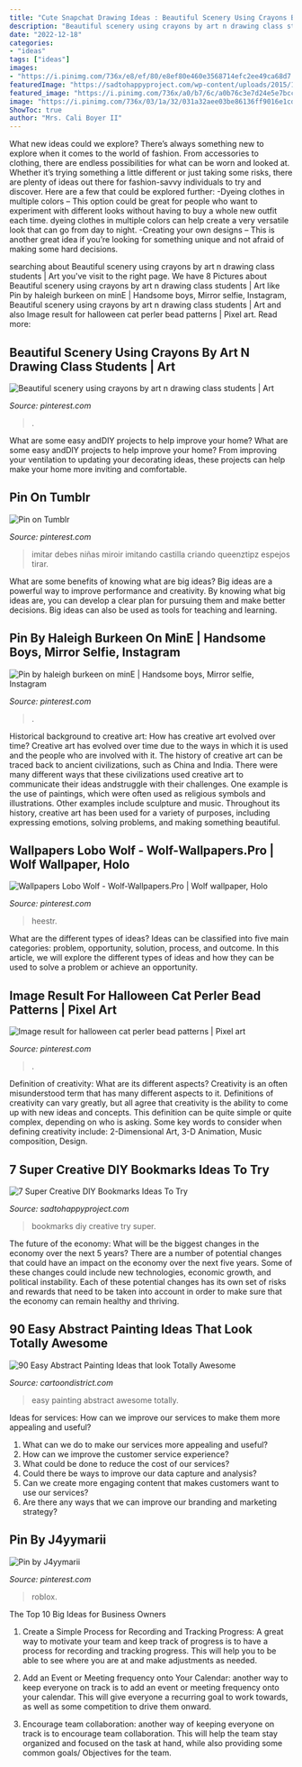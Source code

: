 ```yaml
---
title: "Cute Snapchat Drawing Ideas : Beautiful Scenery Using Crayons By Art N Drawing Class Students"
description: "Beautiful scenery using crayons by art n drawing class students"
date: "2022-12-18"
categories:
- "ideas"
tags: ["ideas"]
images:
- "https://i.pinimg.com/736x/e8/ef/80/e8ef80e460e3568714efc2ee49ca68d7.jpg"
featuredImage: "https://sadtohappyproject.com/wp-content/uploads/2015/10/Creative-DIY-Bookmarks-Ideas1.jpg"
featured_image: "https://i.pinimg.com/736x/a0/b7/6c/a0b76c3e7d24e5e7bcc706cad581c585.jpg"
image: "https://i.pinimg.com/736x/03/1a/32/031a32aee03be86136ff9016e1cdb95f.jpg"
ShowToc: true
author: "Mrs. Cali Boyer II"
---
```



What new ideas could we explore?
There’s always something new to explore when it comes to the world of fashion. From accessories to clothing, there are endless possibilities for what can be worn and looked at. Whether it’s trying something a little different or just taking some risks, there are plenty of ideas out there for fashion-savvy individuals to try and discover. Here are a few that could be explored further: 
-Dyeing clothes in multiple colors – This option could be great for people who want to experiment with different looks without having to buy a whole new outfit each time. dyeing clothes in multiple colors can help create a very versatile look that can go from day to night. 
-Creating your own designs – This is another great idea if you’re looking for something unique and not afraid of making some hard decisions.

	

		
searching about Beautiful scenery using crayons by art n drawing class students | Art you've visit to the right page. We have 8 Pictures about Beautiful scenery using crayons by art n drawing class students | Art like Pin by haleigh burkeen on minE | Handsome boys, Mirror selfie, Instagram, Beautiful scenery using crayons by art n drawing class students | Art and also Image result for halloween cat perler bead patterns | Pixel art. Read more:
		
    
## Beautiful Scenery Using Crayons By Art N Drawing Class Students | Art

<img loading=lazy src="https://i.pinimg.com/736x/d7/f3/a1/d7f3a124b770857ead2b38c439f96384.jpg" onerror="this.onerror=null;this.src='https://tse4.mm.bing.net/th?id=OIP.eFIXEp05ka33ui7nWNbZrQHaNK&amp;pid=15.1';" alt="Beautiful scenery using crayons by art n drawing class students | Art">

_Source: pinterest.com_

>. 

	

What are some easy andDIY projects to help improve your home?
What are some easy andDIY projects to help improve your home? From improving your ventilation to updating your decorating ideas, these projects can help make your home more inviting and comfortable.

    
## Pin On Tumblr

<img loading=lazy src="https://i.pinimg.com/736x/e8/ef/80/e8ef80e460e3568714efc2ee49ca68d7.jpg" onerror="this.onerror=null;this.src='https://tse2.mm.bing.net/th?id=OIP.UjCch4pDommRKL6F5yqBawHaNK&amp;pid=15.1';" alt="Pin on Tumblr">

_Source: pinterest.com_

>imitar debes niñas miroir imitando castilla criando queenztipz espejos tirar. 

	

What are some benefits of knowing what are big ideas?
Big ideas are a powerful way to improve performance and creativity. By knowing what big ideas are, you can develop a clear plan for pursuing them and make better decisions. Big ideas can also be used as tools for teaching and learning.

    
## Pin By Haleigh Burkeen On MinE | Handsome Boys, Mirror Selfie, Instagram

<img loading=lazy src="https://i.pinimg.com/736x/a0/b7/6c/a0b76c3e7d24e5e7bcc706cad581c585.jpg" onerror="this.onerror=null;this.src='https://tse2.mm.bing.net/th?id=OIP.nGuANNm1loVflRHhCtgfjQHaJ3&amp;pid=15.1';" alt="Pin by haleigh burkeen on minE | Handsome boys, Mirror selfie, Instagram">

_Source: pinterest.com_

>. 

	

Historical background to creative art: How has creative art evolved over time?
Creative art has evolved over time due to the ways in which it is used and the people who are involved with it. The history of creative art can be traced back to ancient civilizations, such as China and India. There were many different ways that these civilizations used creative art to communicate their ideas andstruggle with their challenges. One example is the use of paintings, which were often used as religious symbols and illustrations. Other examples include sculpture and music. Throughout its history, creative art has been used for a variety of purposes, including expressing emotions, solving problems, and making something beautiful.

    
## Wallpapers Lobo Wolf - Wolf-Wallpapers.Pro | Wolf Wallpaper, Holo

<img loading=lazy src="https://i.pinimg.com/736x/03/1a/32/031a32aee03be86136ff9016e1cdb95f.jpg" onerror="this.onerror=null;this.src='https://tse3.mm.bing.net/th?id=OIP.-suLDORwViU0scTp7ppkkAHaNK&amp;pid=15.1';" alt="Wallpapers Lobo Wolf - Wolf-Wallpapers.Pro | Wolf wallpaper, Holo">

_Source: pinterest.com_

>heestr. 

	

What are the different types of ideas?
Ideas can be classified into five main categories: problem, opportunity, solution, process, and outcome. In this article, we will explore the different types of ideas and how they can be used to solve a problem or achieve an opportunity.

    
## Image Result For Halloween Cat Perler Bead Patterns | Pixel Art

<img loading=lazy src="https://i.pinimg.com/736x/92/cf/70/92cf702caa670b2b5d7731763f205d67.jpg" onerror="this.onerror=null;this.src='https://tse2.mm.bing.net/th?id=OIP.TlIl5Tg9zG1dluUppJ0OowHaKX&amp;pid=15.1';" alt="Image result for halloween cat perler bead patterns | Pixel art">

_Source: pinterest.com_

>. 

	

Definition of creativity: What are its different aspects?
Creativity is an often misunderstood term that has many different aspects to it. Definitions of creativity can vary greatly, but all agree that creativity is the ability to come up with new ideas and concepts. This definition can be quite simple or quite complex, depending on who is asking. Some key words to consider when defining creativity include: 2-Dimensional Art, 3-D Animation, Music composition, Design.

    
## 7 Super Creative DIY Bookmarks Ideas To Try

<img loading=lazy src="https://sadtohappyproject.com/wp-content/uploads/2015/10/Creative-DIY-Bookmarks-Ideas1.jpg" onerror="this.onerror=null;this.src='https://tse2.mm.bing.net/th?id=OIP.19UzCJuKFBJ-jqAYFwvmsgHaSV&amp;pid=15.1';" alt="7 Super Creative DIY Bookmarks Ideas To Try">

_Source: sadtohappyproject.com_

>bookmarks diy creative try super. 

	

The future of the economy: What will be the biggest changes in the economy over the next 5 years?
There are a number of potential changes that could have an impact on the economy over the next five years. Some of these changes could include new technologies, economic growth, and political instability. Each of these potential changes has its own set of risks and rewards that need to be taken into account in order to make sure that the economy can remain healthy and thriving.

    
## 90 Easy Abstract Painting Ideas That Look Totally Awesome

<img loading=lazy src="http://www.cartoondistrict.com/wp-content/uploads/2017/06/Easy-Abstract-Painting-Ideas00012.jpg" onerror="this.onerror=null;this.src='https://tse1.mm.bing.net/th?id=OIP.6hihjezKc6jVR64368qdtwHaNJ&amp;pid=15.1';" alt="90 Easy Abstract Painting Ideas that look Totally Awesome">

_Source: cartoondistrict.com_

>easy painting abstract awesome totally. 

	

Ideas for services: How can we improve our services to make them more appealing and useful?
1. What can we do to make our services more appealing and useful? 
2. How can we improve the customer service experience? 
3. What could be done to reduce the cost of our services? 
4. Could there be ways to improve our data capture and analysis? 
5. Can we create more engaging content that makes customers want to use our services? 
6. Are there any ways that we can improve our branding and marketing strategy?

    
## Pin By J4yymarii

<img loading=lazy src="https://i.pinimg.com/736x/b9/20/61/b920610fb32b73d39233339198116e37.jpg" onerror="this.onerror=null;this.src='https://tse4.mm.bing.net/th?id=OIP.lRYWFRoRRVqh8P3gUNH_JgHaLq&amp;pid=15.1';" alt="Pin by J4yymarii">

_Source: pinterest.com_

>roblox. 

	

The Top 10 Big Ideas for Business Owners
1. Create a Simple Process for Recording and Tracking Progress: A great way to motivate your team and keep track of progress is to have a process for recording and tracking progress. This will help you to be able to see where you are at and make adjustments as needed.
2. Add an Event or Meeting frequency onto Your Calendar: another way to keep everyone on track is to add an event or meeting frequency onto your calendar. This will give everyone a recurring goal to work towards, as well as some competition to drive them onward.

3. Encourage team collaboration: another way of keeping everyone on track is to encourage team collaboration. This will help the team stay organized and focused on the task at hand, while also providing some common goals/ Objectives for the team.


